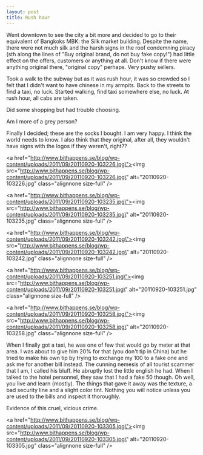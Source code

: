```yaml
---
layout: post
title: Rush hour
---
```


Went downtown to see the city a bit more and decided to go to their equivalent of Bangkoks MBK: the Silk market building. Despite the name, there were not much silk and the harsh signs in the roof condemning piracy (sth along the lines of \"Buy original brand, do not buy fake copy!\") had little effect on the offers, customers or anything at all. Don\'t know if there were anything original there, \"original copy\" perhaps. Very pushy sellers.

Took a walk to the subway but as it was rush hour, it was so crowded so I felt that I didn\'t want to have chinese in my armpits. Back to the streets to find a taxi, no luck. Started walking, find taxi somewhere else, no luck. At rush hour, all cabs are taken.

Did some shopping but had trouble choosing.



Am I more of a grey person?



Finally I decided; these are the socks I bought. I am very happy. I think the world needs to know. I also think that they original, after all, they wouldn\'t have signs with the logos if they weren\'t, right??






<a href=\"http://www.bithappens.se/blog/wp-content/uploads/2011/09/20110920-103226.jpg\"><img src=\"http://www.bithappens.se/blog/wp-content/uploads/2011/09/20110920-103226.jpg\" alt=\"20110920-103226.jpg\" class=\"alignnone size-full\" /></a>

<a href=\"http://www.bithappens.se/blog/wp-content/uploads/2011/09/20110920-103235.jpg\"><img src=\"http://www.bithappens.se/blog/wp-content/uploads/2011/09/20110920-103235.jpg\" alt=\"20110920-103235.jpg\" class=\"alignnone size-full\" /></a>

<a href=\"http://www.bithappens.se/blog/wp-content/uploads/2011/09/20110920-103242.jpg\"><img src=\"http://www.bithappens.se/blog/wp-content/uploads/2011/09/20110920-103242.jpg\" alt=\"20110920-103242.jpg\" class=\"alignnone size-full\" /></a>

<a href=\"http://www.bithappens.se/blog/wp-content/uploads/2011/09/20110920-103251.jpg\"><img src=\"http://www.bithappens.se/blog/wp-content/uploads/2011/09/20110920-103251.jpg\" alt=\"20110920-103251.jpg\" class=\"alignnone size-full\" /></a>

<a href=\"http://www.bithappens.se/blog/wp-content/uploads/2011/09/20110920-103258.jpg\"><img src=\"http://www.bithappens.se/blog/wp-content/uploads/2011/09/20110920-103258.jpg\" alt=\"20110920-103258.jpg\" class=\"alignnone size-full\" /></a>



When I finally got a taxi, he was one of few that would go by meter at that area. I was about to give him 20% for that (you don\'t tip in China) but he tried to make his own tip by trying to exchange my 100 to a fake one and ask me for another bill instead. The cunning nemesis of all tourist scammer that I am, I called his bluff. He abruptly lost the little english he had.
When I talked to the hotel personnel, they saw that I had a fake 50 though. Oh well, you live and learn (mostly). The things that gave it away was the texture, a bad security line and a slight color tint. Nothing you will notice unless you are used to the bills and inspect it thoroughly.

Evidence of this cruel, vicious crime.

<a href=\"http://www.bithappens.se/blog/wp-content/uploads/2011/09/20110920-103305.jpg\"><img src=\"http://www.bithappens.se/blog/wp-content/uploads/2011/09/20110920-103305.jpg\" alt=\"20110920-103305.jpg\" class=\"alignnone size-full\" /></a>